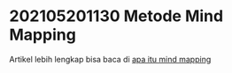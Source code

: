 # 202105201130 Metode Mind Mapping #



Artikel lebih lengkap bisa baca di [apa itu mind mapping](https://id.wikipedia.org/wiki/Pemetaan_pikiran)
